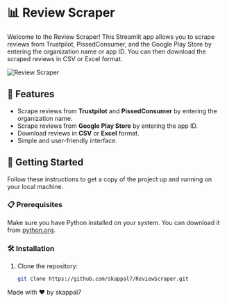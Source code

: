 # 📊 Review Scraper

Welcome to the Review Scraper! This Streamlit app allows you to scrape reviews from Trustpilot, PissedConsumer, and the Google Play Store by entering the organization name or app ID. You can then download the scraped reviews in CSV or Excel format.

![Review Scraper](https://github.com/skappal7/ReviewScraper/blob/main/assets/review_scraper.png)

## 🌟 Features

- Scrape reviews from **Trustpilot** and **PissedConsumer** by entering the organization name.
- Scrape reviews from **Google Play Store** by entering the app ID.
- Download reviews in **CSV** or **Excel** format.
- Simple and user-friendly interface.

## 🚀 Getting Started

Follow these instructions to get a copy of the project up and running on your local machine.

### 📋 Prerequisites

Make sure you have Python installed on your system. You can download it from [python.org](https://www.python.org/downloads/).

### 🛠 Installation

1. Clone the repository:
   ```bash
   git clone https://github.com/skappal7/ReviewScraper.git

Made with ❤️ by skappal7

